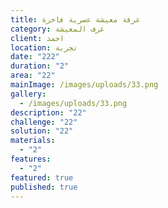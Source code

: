 ```yaml
---
title: غرفة معيشة عصرية فاخرة
category: غرف المعيشة
client: احمد
location: تجربة
date: "222"
duration: "2"
area: "22"
mainImage: /images/uploads/33.png
gallery:
  - /images/uploads/33.png
description: "22"
challenge: "22"
solution: "22"
materials:
  - "2"
features:
  - "2"
featured: true
published: true
---
```

